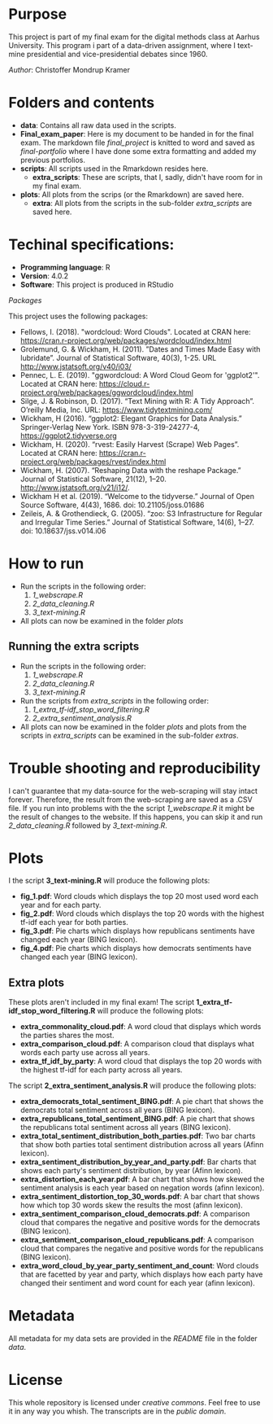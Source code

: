 # Purpose
This project is part of my final exam for the digital methods class at Aarhus University.
This program i part of a data-driven assignment, where I text-mine presidential and vice-presidential debates since 1960. 

*Author*: Christoffer Mondrup Kramer

# Folders and contents
* **data**: Contains all raw data used in the scripts.
* **Final_exam_paper**: Here is my document to be handed in for the final exam. The markdown file  *final_project* is knitted to word and saved as *final-portfolio* where I have done some extra formatting and added my previous portfolios.
* **scripts**: All scripts used in the Rmarkdown resides here.
  * **extra_scripts**: These are scripts, that I, sadly, didn't have room for in my final exam. 
* **plots**: All plots from the scrips (or the Rmarkdown) are saved here.
  * **extra**: All plots from the scripts in the sub-folder *extra_scripts* are saved here.

# Techinal specifications:
* **Programming language**: R
* **Version**: 4.0.2
* **Software**: This project is produced in RStudio

*Packages*

This project uses the following packages:
- Fellows, I. (2018). "wordcloud: Word Clouds". Located at CRAN here: https://cran.r-project.org/web/packages/wordcloud/index.html 
- Grolemund, G. & Wickham, H. (2011). ”Dates and Times Made Easy with lubridate”. Journal of Statistical Software, 40(3), 1-25. URL http://www.jstatsoft.org/v40/i03/
- Pennec, L. E. (2019). "ggwordcloud: A Word Cloud Geom for 'ggplot2'". Located at CRAN here: https://cloud.r-project.org/web/packages/ggwordcloud/index.html 
- Silge, J. & Robinson, D. (2017). “Text Mining with R: A Tidy Approach”. O’reilly Media, Inc. URL: https://www.tidytextmining.com/ 
- Wickham, H (2016). “ggplot2: Elegant Graphics for Data Analysis.” Springer-Verlag New York. ISBN 978-3-319-24277-4, https://ggplot2.tidyverse.org 
- Wickham, H. (2020). “rvest: Easily Harvest (Scrape) Web Pages”. Located at CRAN here: https://cran.r-project.org/web/packages/rvest/index.html 
- Wickham, H. (2007). “Reshaping Data with the reshape Package.” Journal of Statistical Software, 21(12), 1–20. http://www.jstatsoft.org/v21/i12/.
- Wickham H et al. (2019). “Welcome to the tidyverse.” Journal of Open Source Software, 4(43), 1686. doi: 10.21105/joss.01686
- Zeileis, A. & Grothendieck, G. (2005). “zoo: S3 Infrastructure for Regular and Irregular Time Series.” Journal of Statistical Software, 14(6), 1–27. doi: 10.18637/jss.v014.i06

# How to run 
* Run the scripts in the following order:
  1. *1_webscrape.R*
  2. *2_data_cleaning.R*
  3. *3_text-mining.R*
* All plots can now be examined in the folder *plots*

## Running the extra scripts
* Run the scripts in the following order:
  1. *1_webscrape.R*
  2. *2_data_cleaning.R*
  3. *3_text-mining.R*
* Run the scripts from *extra_scripts* in the following order:
  1. *1_extra_tf-idf_stop_word_filtering.R*
  2. *2_extra_sentiment_analysis.R*
* All plots can now be examined in the folder *plots* and plots from the scripts in *extra_scripts* can be examined in the sub-folder *extras*.

# Trouble shooting and reproducibility 
I can't guarantee that my data-source for the web-scraping will stay intact forever. Therefore, the result from the web-scraping are saved as a .CSV file. 
If you run into problems with the the script *1_webscrape.R* it might be the result of changes to the website. If this happens, you can skip it and run *2_data_cleaning.R* followed by *3_text-mining.R*.

# Plots
I the script **3_text-mining.R** will produce the following plots:
* **fig_1.pdf**: Word clouds which displays the top 20 most used word each year and for each party.
* **fig_2.pdf**: Word clouds which displays the top 20 words with the highest tf-idf each year for both parties.
* **fig_3.pdf**: Pie charts which displays how republicans sentiments have changed each year (BING lexicon).
* **fig_4.pdf**: Pie charts which displays how democrats sentiments have changed each year (BING lexicon).

## Extra plots
These plots aren't included in my final exam!
The script **1_extra_tf-idf_stop_word_filtering.R** will produce the following plots:
* **extra_commonality_cloud.pdf**: A word cloud that displays which words the parties shares the most.
* **extra_comparison_cloud.pdf**: A comparison cloud that displays what words each party use across all years.
* **extra_tf_idf_by_party**: A word cloud that displays the top 20 words with the highest tf-idf for each party across all years.

The script **2_extra_sentiment_analysis.R** will produce the following plots:
* **extra_democrats_total_sentiment_BING.pdf**: A pie chart that shows the democrats total sentiment across all years (BING lexicon).
* **extra_republicans_total_sentiment_BING.pdf**: A pie chart that shows the republicans total sentiment across all years (BING lexicon).
* **extra_total_sentiment_distribution_both_parties.pdf**: Two bar charts that show both parties total sentiment distribution across all years (Afinn lexicon).
* **extra_sentiment_distribution_by_year_and_party.pdf**: Bar charts that shows each party's sentiment distribution, by year (Afinn lexicon).
* **extra_distortion_each_year.pdf**: A bar chart that shows how skewed the sentiment analysis is each year based on negation words (afinn lexicon).
* **extra_sentiment_distortion_top_30_words.pdf**: A bar chart that shows how which top 30 words skew the results the most (afinn lexicon).
* **extra_sentiment_comparison_cloud_democrats.pdf**: A comparison cloud that compares the negative and positive words for the democrats (BING lexicon).
* **extra_sentiment_comparison_cloud_republicans.pdf**: A comparison cloud that compares the negative and positive words for the republicans (BING lexicon).
* **extra_word_cloud_by_year_party_sentiment_and_count**: Word clouds that are facetted by year and party, which displays how each party have changed their sentiment and word count for each year (afinn lexicon).

# Metadata
All metadata for my data sets are provided in the *README* file in the folder *data*.

# License
This whole repository is licensed under *creative commons*. Feel free to use it in any way you whish. 
The transcripts are in the *public domain*. 